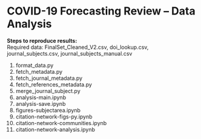 # COVID-19 Forecasting Review – Data Analysis

**Steps to reproduce results:** \
Required data: FinalSet_Cleaned_V2.csv, doi_lookup.csv, journal_subjects.csv, journal_subjects_manual.csv
1. format_data.py
2. fetch_metadata.py
3. fetch_journal_metadata.py
4. fetch_references_metadata.py
5. merge_journal_subject.py
6. analysis-main.ipynb
7. analysis-save.ipynb
8. figures-subjectarea.ipynb
9. citation-network-figs-py.ipynb
10. citation-network-communities.ipynb
11. citation-network-analysis.ipynb
